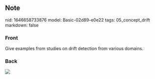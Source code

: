 ## Note
nid: 1646658733876
model: Basic-02d89-e0e22
tags: 05_concept_drift
markdown: false

### Front
Give examples from studies on drift detection from various domains.

### Back
<img src="paste-03598fa722269d46c8b2514569d80e441bb40b95.jpg">
